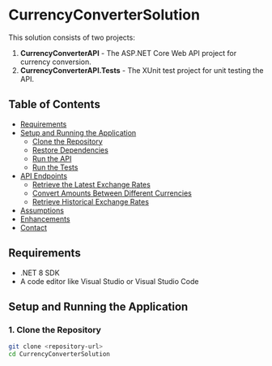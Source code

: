 # CurrencyConverterSolution

This solution consists of two projects:
1. **CurrencyConverterAPI** - The ASP.NET Core Web API project for currency conversion.
2. **CurrencyConverterAPI.Tests** - The XUnit test project for unit testing the API.

## Table of Contents

- [Requirements](#requirements)
- [Setup and Running the Application](#setup-and-running-the-application)
  - [Clone the Repository](#1-clone-the-repository)
  - [Restore Dependencies](#2-restore-dependencies)
  - [Run the API](#3-run-the-api)
  - [Run the Tests](#4-run-the-tests)
- [API Endpoints](#api-endpoints)
  - [Retrieve the Latest Exchange Rates](#1-retrieve-the-latest-exchange-rates)
  - [Convert Amounts Between Different Currencies](#2-convert-amounts-between-different-currencies)
  - [Retrieve Historical Exchange Rates](#3-retrieve-historical-exchange-rates)
- [Assumptions](#assumptions)
- [Enhancements](#enhancements)
- [Contact](#contact)

## Requirements

- .NET 8 SDK
- A code editor like Visual Studio or Visual Studio Code

## Setup and Running the Application

### 1. Clone the Repository

```bash
git clone <repository-url>
cd CurrencyConverterSolution

